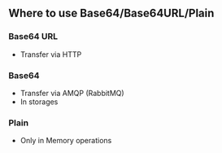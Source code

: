 ## Where to use Base64/Base64URL/Plain

### Base64 URL

- Transfer via HTTP

### Base64

- Transfer via AMQP (RabbitMQ)
- In storages

### Plain

- Only in Memory operations

